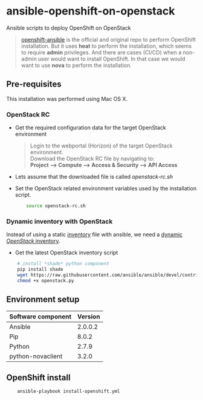 # ansible-openshift-on-openstack

Ansible scripts to deploy OpenShift on OpenStack
> [openshift-ansible][d5ce5a8d] is the official and original repo to perform OpenShift installation.  But it uses **heat** to perform the installation, which seems to require **admin** privileges.  And there are cases (CI/CD) when a non-admin user would want to install OpenShift. In that case we would want to use **nova** to perform the installation.

## Pre-requisites
This installation was performed using Mac OS X.

### OpenStack RC
+ Get the required configuration data for the target OpenStack environment
    > Login to the webportal (Horizon) of the target OpenStack environment.  
    > Download the OpenStack RC file by navigating to:  
    > **Project --> Compute --> Access & Security --> API Access**

+ Lets assume that the downloaded file is called _openstack-rc.sh_

+ Set the OpenStack related environment variables used by the installation script.

    ``` bash
        source openstack-rc.sh
    ```

### Dynamic inventory with OpenStack
Instead of using a static [inventory][1aba7ed9] file with ansible, we need a [dynamic *OpenStack* inventory][80bbae74].

+ Get the latest OpenStack inventory script
``` bash
    # install *shade* python component
    pip install shade
    wget https://raw.githubusercontent.com/ansible/ansible/devel/contrib/inventory/openstack.py
    chmod +x openstack.py
```

## Environment setup

Software component  |  Version
--|--
Ansible  |  2.0.0.2
Pip  |  8.0.2
Python  |  2.7.9
python-novaclient  |  3.2.0

## OpenShift install

``` bash
    ansible-playbook install-openshift.yml
```

  [d5ce5a8d]: https://github.com/openshift/openshift-ansible "Ansible to install OpenShift"
  [1aba7ed9]: http://docs.ansible.com/ansible/intro_inventory.html "Ansible inventory"
  [80bbae74]: http://docs.ansible.com/ansible/intro_dynamic_inventory.html "Dynamic inventory"
